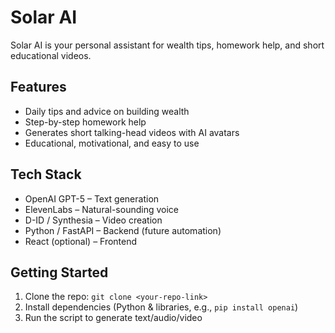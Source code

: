 # Solar AI

Solar AI is your personal assistant for wealth tips, homework help, and short educational videos.

## Features
- Daily tips and advice on building wealth
- Step-by-step homework help
- Generates short talking-head videos with AI avatars
- Educational, motivational, and easy to use

## Tech Stack
- OpenAI GPT-5 – Text generation
- ElevenLabs – Natural-sounding voice
- D-ID / Synthesia – Video creation
- Python / FastAPI – Backend (future automation)
- React (optional) – Frontend

## Getting Started
1. Clone the repo: `git clone <your-repo-link>`
2. Install dependencies (Python & libraries, e.g., `pip install openai`)
3. Run the script to generate text/audio/video
